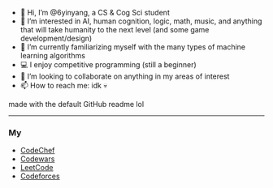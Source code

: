 - 👋 Hi, I’m @6yinyang, a CS & Cog Sci student
- 👀 I’m interested in AI, human cognition, logic, math, music, and anything that will take humanity to the next level (and some game development/design)
- 🌱 I’m currently familiarizing myself with the many types of machine learning algorithms
- 💻 I enjoy competitive programming (still a beginner)
- 💞️ I’m looking to collaborate on anything in my areas of interest
- 📫 How to reach me: idk 💀

made with the default GitHub readme lol

---

### My 
- [CodeChef](https://www.codechef.com/users/bingchilling)<br>
- [Codewars](https://www.codewars.com/users/moderateblue)<br>
- [LeetCode](https://leetcode.com/moderatelybluz/)<br>
- [Codeforces](https://codeforces.com/profile/moderateblue)<br>

<!---
moderateblue/moderateblue is a ✨ special ✨ repository because its `README.md` (this file) appears on your GitHub profile.
You can click the Preview link to take a look at your changes.
--->
